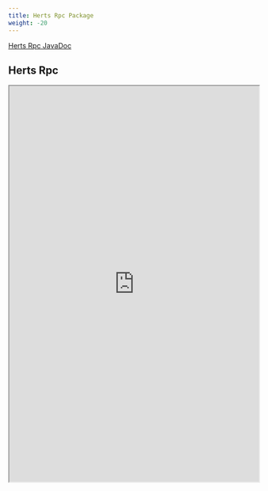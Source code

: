 ```yaml
---
title: Herts Rpc Package 
weight: -20
---
```


[Herts Rpc JavaDoc](https://rpc-javadoc.hertsstack.org)

## Herts Rpc

<iframe class= "frame_center"
        style="width:100%; height:800px"
        src="https://rpc-javadoc.hertsstack.org">
</iframe>
